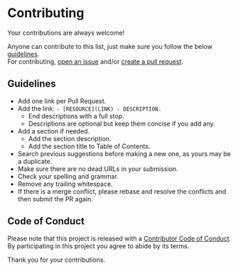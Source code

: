 # Contributing

Your contributions are always welcome!

Anyone can contribute to this list, just make sure you follow the below [guidelines](#guidelines).<br>
For contributing, [open an issue](https://github.com/aliesbelik/awesome-tsung/issues) and/or [create a pull request](https://github.com/aliesbelik/awesome-tsung/pulls).

## Guidelines

* Add one link per Pull Request.
* Add the link: `- [RESOURCE](LINK) - DESCRIPTION.`
  * End descriptions with a full stop.
  * Descriptions are optional but keep them concise if you add any.
* Add a section if needed.
  * Add the section description.
  * Add the section title to Table of Contents.
* Search previous suggestions before making a new one, as yours may be a duplicate.
* Make sure there are no dead URLs in your submission.
* Check your spelling and grammar.
* Remove any trailing whitespace.
* If there is a merge conflict, please rebase and resolve the conflicts and then submit the PR again.

## Code of Conduct

Please note that this project is released with a [Contributor Code of Conduct](CODE-OF-CONDUCT.md).<br>
By participating in this project you agree to abide by its terms.

Thank you for your contributions.
